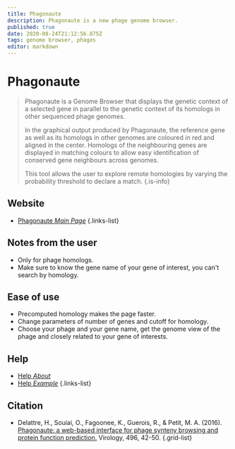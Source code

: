 ```yaml
---
title: Phagonaute
description: Phagonaute is a new phage genome browser.
published: true
date: 2020-08-24T21:12:56.875Z
tags: genome browser, phages
editor: markdown
---
```


# Phagonaute

> Phagonaute is a Genome Browser that displays the genetic context of a selected gene in parallel to the genetic context of its homologs in other sequenced phage genomes.
>
> In the graphical output produced by Phagonaute, the reference gene as well as its homologs in other genomes are coloured in red and aligned in the center. Homologs of the neighbouring genes are displayed in matching colours to allow easy identification of conserved gene neighbours across genomes.
>
> This tool allows the user to explore remote homologies by varying the probability threshold to declare a match.
{.is-info}

 

## Website 

- [Phagonaute *Main Page*](http://genome.jouy.inra.fr/phagonaute/index.html)
{.links-list}


## Notes from the user
- Only for phage homologs.
- Make sure to know the gene name of your gene of interest, you can't search by homology.

 
## Ease of use
- Precomputed homology makes the page faster.
- Change parameters of number of genes and cutoff for homology.
- Choose your phage and your gene name, get the genome view of the phage and closely related to your gene of interests.

## Help
- [Help *About*](http://genome.jouy.inra.fr/phagonaute/page2.html)
- [Help *Example*](http://genome.jouy.inra.fr/phagonaute/page3.html)
{.links-list}

## Citation 
- Delattre, H., Souiai, O., Fagoonee, K., Guerois, R., & Petit, M. A. (2016). [Phagonaute: a web-based interface for phage synteny browsing and protein function prediction.](https://www.sciencedirect.com/science/article/pii/S0042682216301076) Virology, 496, 42-50.
{.grid-list}
